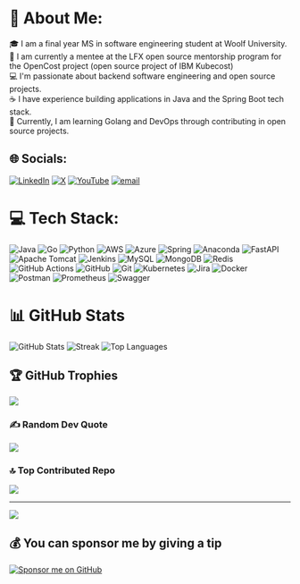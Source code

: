 # 💫 About Me:
🎓 I am a final year MS in software engineering student at Woolf University.  <br>:briefcase: I am currently a mentee at the LFX open source mentorship program for the OpenCost project (open source project of IBM Kubecost) <br>💻 I'm passionate about backend software engineering and open source projects.  <br>☕ I have experience building applications in Java and the Spring Boot tech stack.  <br>🚀 Currently, I am learning Golang and DevOps through contributing in open source projects.


## 🌐 Socials:
[![LinkedIn](https://img.shields.io/badge/LinkedIn-%230077B5.svg?logo=linkedin&logoColor=white)](https://linkedin.com/in/spa-raj) [![X](https://img.shields.io/badge/X-black.svg?logo=X&logoColor=white)](https://x.com/spar_raj) [![YouTube](https://img.shields.io/badge/YouTube-%23FF0000.svg?logo=YouTube&logoColor=white)](https://youtube.com/@dev-raja-007) [![email](https://img.shields.io/badge/Email-D14836?logo=gmail&logoColor=white)](mailto:sparsh.raj30@gmail.com) 

# 💻 Tech Stack:
![Java](https://img.shields.io/badge/java-%23ED8B00.svg?style=plastic&logo=openjdk&logoColor=white) ![Go](https://img.shields.io/badge/go-%2300ADD8.svg?style=plastic&logo=go&logoColor=white) ![Python](https://img.shields.io/badge/python-3670A0?style=plastic&logo=python&logoColor=ffdd54) ![AWS](https://img.shields.io/badge/AWS-%23FF9900.svg?style=plastic&logo=amazon-aws&logoColor=white) ![Azure](https://img.shields.io/badge/azure-%230072C6.svg?style=plastic&logo=microsoftazure&logoColor=white) ![Spring](https://img.shields.io/badge/spring-%236DB33F.svg?style=plastic&logo=spring&logoColor=white) ![Anaconda](https://img.shields.io/badge/Anaconda-%2344A833.svg?style=plastic&logo=anaconda&logoColor=white) ![FastAPI](https://img.shields.io/badge/FastAPI-005571?style=plastic&logo=fastapi) ![Apache Tomcat](https://img.shields.io/badge/apache%20tomcat-%23F8DC75.svg?style=plastic&logo=apache-tomcat&logoColor=black) ![Jenkins](https://img.shields.io/badge/jenkins-%232C5263.svg?style=plastic&logo=jenkins&logoColor=white) ![MySQL](https://img.shields.io/badge/mysql-4479A1.svg?style=plastic&logo=mysql&logoColor=white) ![MongoDB](https://img.shields.io/badge/MongoDB-%234ea94b.svg?style=plastic&logo=mongodb&logoColor=white) ![Redis](https://img.shields.io/badge/redis-%23DD0031.svg?style=plastic&logo=redis&logoColor=white) ![GitHub Actions](https://img.shields.io/badge/github%20actions-%232671E5.svg?style=plastic&logo=githubactions&logoColor=white) ![GitHub](https://img.shields.io/badge/github-%23121011.svg?style=plastic&logo=github&logoColor=white) ![Git](https://img.shields.io/badge/git-%23F05033.svg?style=plastic&logo=git&logoColor=white) ![Kubernetes](https://img.shields.io/badge/kubernetes-%23326ce5.svg?style=plastic&logo=kubernetes&logoColor=white) ![Jira](https://img.shields.io/badge/jira-%230A0FFF.svg?style=plastic&logo=jira&logoColor=white) ![Docker](https://img.shields.io/badge/docker-%230db7ed.svg?style=plastic&logo=docker&logoColor=white) ![Postman](https://img.shields.io/badge/Postman-FF6C37?style=plastic&logo=postman&logoColor=white) ![Prometheus](https://img.shields.io/badge/Prometheus-E6522C?style=plastic&logo=Prometheus&logoColor=white) ![Swagger](https://img.shields.io/badge/-Swagger-%23Clojure?style=plastic&logo=swagger&logoColor=white)
# 📊 GitHub Stats
![GitHub Stats](https://github-readme-stats.vercel.app/api?username=spa-raj&show_icons=true&theme=dark&hide_border=false&include_all_commits=true&v=4)
![Streak](https://streak-stats.demolab.com?user=spa-raj&theme=dark&hide_border=false)
![Top Languages](https://github-readme-stats.vercel.app/api/top-langs/?username=spa-raj&layout=compact&theme=dark&hide_border=false)


## 🏆 GitHub Trophies
![](https://github-profile-trophy.vercel.app/?username=spa-raj&theme=midnight-purple&no-frame=true&no-bg=false&margin-w=4)

### ✍️ Random Dev Quote
![](https://quotes-github-readme.vercel.app/api?type=horizontal&theme=radical)

### 🔝 Top Contributed Repo
![](https://github-contributor-stats.vercel.app/api?username=spa-raj&limit=5&theme=dark&combine_all_yearly_contributions=true)

---
[![](https://visitcount.itsvg.in/api?id=spa-raj&icon=2&color=2)](https://visitcount.itsvg.in)

  ## 💰 You can sponsor me by giving a tip
  <a href="https://github.com/sponsors/spa-raj">
  <img src="https://img.shields.io/badge/Sponsor-EA4AAA?style=for-the-badge&logo=githubsponsors&logoColor=white" alt="Sponsor me on GitHub" />
</a>

  
<!-- Proudly created with GPRM ( https://gprm.itsvg.in ) -->
